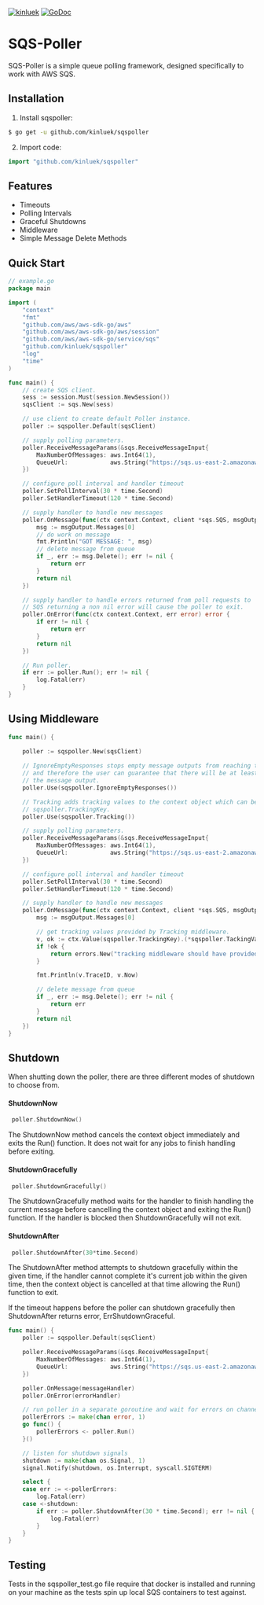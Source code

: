 [![kinluek](https://circleci.com/gh/kinluek/sqspoller.svg?style=shield)](https://circleci.com/gh/kinluek/sqspoller)
[![GoDoc](https://godoc.org/github.com/kinluek/sqspoller?status.svg)](https://godoc.org/github.com/kinluek/sqspoller)

# SQS-Poller
SQS-Poller is a simple queue polling framework, designed specifically to work with AWS SQS.

## Installation 

1. Install sqspoller:
```sh
$ go get -u github.com/kinluek/sqspoller
```

2. Import code:
```go
import "github.com/kinluek/sqspoller"
```

## Features

- Timeouts
- Polling Intervals
- Graceful Shutdowns
- Middleware
- Simple Message Delete Methods


## Quick Start

```go
// example.go
package main

import (
	"context"
	"fmt"
	"github.com/aws/aws-sdk-go/aws"
	"github.com/aws/aws-sdk-go/aws/session"
	"github.com/aws/aws-sdk-go/service/sqs"
	"github.com/kinluek/sqspoller"
	"log"
	"time"
)

func main() {
	// create SQS client.
	sess := session.Must(session.NewSession())
	sqsClient := sqs.New(sess)

	// use client to create default Poller instance.
	poller := sqspoller.Default(sqsClient)

	// supply polling parameters.
	poller.ReceiveMessageParams(&sqs.ReceiveMessageInput{
		MaxNumberOfMessages: aws.Int64(1),
		QueueUrl:            aws.String("https://sqs.us-east-2.amazonaws.com/123456789012/MyQueue"),
	})

	// configure poll interval and handler timeout
	poller.SetPollInterval(30 * time.Second)
	poller.SetHandlerTimeout(120 * time.Second)

	// supply handler to handle new messages
	poller.OnMessage(func(ctx context.Context, client *sqs.SQS, msgOutput *sqspoller.MessageOutput) error {
		msg := msgOutput.Messages[0]
		// do work on message
		fmt.Println("GOT MESSAGE: ", msg)
		// delete message from queue
		if _, err := msg.Delete(); err != nil {
			return err
		}
		return nil
	})

	// supply handler to handle errors returned from poll requests to
	// SQS returning a non nil error will cause the poller to exit.
	poller.OnError(func(ctx context.Context, err error) error {
		if err != nil {
			return err
		}
		return nil
	})

	// Run poller.
	if err := poller.Run(); err != nil {
		log.Fatal(err)
	}
}

```

## Using Middleware

```go
func main() {
	
	poller := sqspoller.New(sqsClient)

	// IgnoreEmptyResponses stops empty message outputs from reaching the core handler
	// and therefore the user can guarantee that there will be at least one message in
	// the message output.
	poller.Use(sqspoller.IgnoreEmptyResponses())

	// Tracking adds tracking values to the context object which can be retrieved using
	// sqspoller.TrackingKey.
	poller.Use(sqspoller.Tracking())

	// supply polling parameters.
	poller.ReceiveMessageParams(&sqs.ReceiveMessageInput{
		MaxNumberOfMessages: aws.Int64(1),
		QueueUrl:            aws.String("https://sqs.us-east-2.amazonaws.com/123456789012/MyQueue"),
	})

	// configure poll interval and handler timeout
	poller.SetPollInterval(30 * time.Second)
	poller.SetHandlerTimeout(120 * time.Second)

	// supply handler to handle new messages
	poller.OnMessage(func(ctx context.Context, client *sqs.SQS, msgOutput *sqspoller.MessageOutput) error {
		msg := msgOutput.Messages[0]

		// get tracking values provided by Tracking middleware.
		v, ok := ctx.Value(sqspoller.TrackingKey).(*sqspoller.TackingValue)
		if !ok {
			return errors.New("tracking middleware should have provided traced ID and receive time")
		}

		fmt.Println(v.TraceID, v.Now)

		// delete message from queue
		if _, err := msg.Delete(); err != nil {
			return err
		}
		return nil
	})
}
```

## Shutdown

When shutting down the poller, there are three different modes of shutdown to choose from.

#### ShutdownNow

```go
 poller.ShutdownNow()
```
The ShutdownNow method cancels the context object immediately and exits the Run() function. It does not wait for any jobs to finish handling before exiting.

#### ShutdownGracefully

```go
 poller.ShutdownGracefully()
```
The ShutdownGracefully method waits for the handler to finish handling the current message before cancelling the context object and exiting the Run() function. If the handler is blocked then ShutdownGracefully will not exit.

#### ShutdownAfter

```go
 poller.ShutdownAfter(30*time.Second)
```
The ShutdownAfter method attempts to shutdown gracefully within the given time, if the handler cannot complete it's current job within the given time, then the context object is cancelled at that time allowing the Run() function to exit.

If the timeout happens before the poller can shutdown gracefully then ShutdownAfter returns error, ErrShutdownGraceful.

```go
func main() {
	poller := sqspoller.Default(sqsClient)

	poller.ReceiveMessageParams(&sqs.ReceiveMessageInput{
		MaxNumberOfMessages: aws.Int64(1),
		QueueUrl:            aws.String("https://sqs.us-east-2.amazonaws.com/123456789012/MyQueue"),
	})

	poller.OnMessage(messageHandler)
	poller.OnError(errorHandler)

	// run poller in a separate goroutine and wait for errors on channel
	pollerErrors := make(chan error, 1)
	go func() {
		pollerErrors <- poller.Run()
	}()

	// listen for shutdown signals
	shutdown := make(chan os.Signal, 1)
	signal.Notify(shutdown, os.Interrupt, syscall.SIGTERM)

	select {
	case err := <-pollerErrors:
		log.Fatal(err)
	case <-shutdown:
		if err := poller.ShutdownAfter(30 * time.Second); err != nil {
			log.Fatal(err)
		}
	}
}
```

## Testing 

Tests in the sqspoller_test.go file require that docker is installed and running on your machine as the tests spin up local SQS containers to test against.
